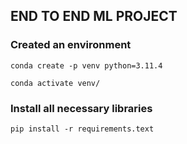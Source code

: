 ## END TO END ML PROJECT

### Created an environment
```
conda create -p venv python=3.11.4

conda activate venv/
```

### Install all necessary libraries
```
pip install -r requirements.text
```